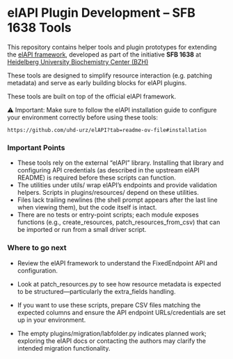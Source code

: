 # elAPI Plugin Development – SFB 1638 Tools
This repository contains helper tools and plugin prototypes for extending the [elAPI framework](https://github.com/uhd-urz/elAPI), developed as part of the initiative **SFB 1638** at [Heidelberg University Biochemistry Center (BZH)](https://bzh.db-engine.de/)

These tools are designed to simplify resource interaction (e.g. patching metadata) and serve as early building blocks for elAPI plugins.

These tools are built on top of the official elAPI framework.

⚠️ Important: Make sure to follow the elAPI installation guide to configure your environment correctly before using these tools:

    https://github.com/uhd-urz/elAPI?tab=readme-ov-file#installation


### Important Points
* These tools rely on the external “elAPI” library. Installing that library and configuring API credentials
(as described in the upstream elAPI README) is required before these scripts can function.
* The utilities under utils/ wrap elAPI’s endpoints and provide validation helpers. Scripts in plugins/resources/ depend on these utilities.
* Files lack trailing newlines (the shell prompt appears after the last line when viewing them), but the code itself is intact.
* There are no tests or entry-point scripts; each module exposes functions (e.g., create_resources, patch_resources_from_csv) that can be imported or run from a small driver script.

### Where to go next

* Review the elAPI framework to understand the FixedEndpoint API and configuration.

* Look at patch_resources.py to see how resource metadata is expected to be structured—particularly the extra_fields handling.

* If you want to use these scripts, prepare CSV files matching the expected columns and ensure the API endpoint 
URLs/credentials are set up in your environment.

* The empty plugins/migration/labfolder.py indicates planned work; exploring the elAPI docs or contacting the authors
may clarify the intended migration functionality.